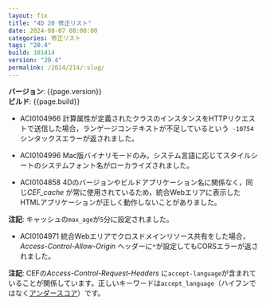 ```yaml
---
layout: fix
title: "4D 20 修正リスト"
date: 2024-08-07 08:00:00
categories: 修正リスト
tags: "20.4"
build: 101414
version: "20.4"
permalink: /2024/214/:slug/
---
```


**バージョン**: {{page.version}}  
**ビルド**: {{page.build}} 

* ACI0104966 計算属性が定義されたクラスのインスタンスをHTTPリクエストで送信した場合，ランゲージコンテキストが不足しているという` -10754`シンタックスエラーが返されました。

* ACI0104996 Mac版バイナリモードのみ。システム言語に応じてスタイルシートのシステムフォント名がローカライズされました。

* ACI0104858 4Dのバージョンやビルドアプリケーション名に関係なく，同じ*CEF_cache* が常に使用されているため，統合Webエリアに表示したHTMLアプリケーションが正しく動作しないことがありました。

**注記**: キャッシュの`max_age`が`5`分に設定されました。

* ACI0104971 統合Webエリアでクロスドメインリソース共有をした場合，*Access-Control-Allow-Origin* ヘッダーに`*`が設定してもCORSエラーが返されました。

**注記**: CEFの*Access-Control-Request-Headers* に`accept-language`が含まれていることが関係しています。正しいキーワードは`accept_language`（ハイフンではなく[アンダースコア](https://developer.mozilla.org/en-US/docs/Web/HTTP/Headers/Accept-Language)）です。